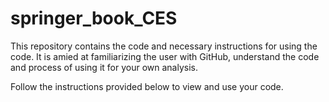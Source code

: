 # springer_book_CES
This repository contains the code and necessary instructions for using the code. It is amied at familiarizing the user with GitHub, understand the code and process of using it for your own analysis.

Follow the instructions provided below to view and use your code.
